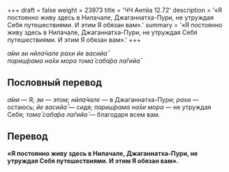 +++
draft = false
weight = 23973
title = 'ЧЧ Антйа 12.72'
description = '«Я постоянно живу здесь в Нилачале, Джаганнатха-Пури, не утруждая Себя путешествиями. И этим Я обязан вам».'
summary = '«Я постоянно живу здесь в Нилачале, Джаганнатха-Пури, не утруждая Себя путешествиями. И этим Я обязан вам».'
+++

_а̄ми эи нӣла̄чале рахи йе васийа̄  
париш́рама на̄хи мора тома̄ саба̄ра ла̄гийа̄_

## Пословный перевод

_а̄ми_ — Я; _эи_ — этом; _нӣла̄чале_ — в Джаганнатха-Пури; _рахи_ — остаюсь; _йе_ _васийа̄_ — сидя; _париш́рама_ _на̄хи_ _мора_ — не утруждая Себя; _тома̄_ _саба̄ра_ _ла̄гийа̄_ — благодаря всем вам.

## Перевод

**«Я постоянно живу здесь в Нилачале, Джаганнатха-Пури, не утруждая Себя путешествиями. И этим Я обязан вам».**
